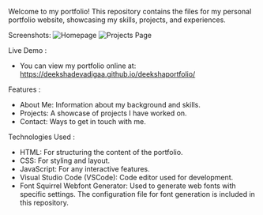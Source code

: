 Welcome to my portfolio! This repository contains the files for my personal portfolio website, showcasing my skills, projects, and experiences.

Screenshots:
![Homepage](path/to/screenshot1.png)
![Projects Page](path/to/screenshot2.png)

Live Demo :
- You can view my portfolio online at: https://deekshadevadigaa.github.io/deekshaportfolio/

Features :
- About Me: Information about my background and skills.
- Projects: A showcase of projects I have worked on.
- Contact: Ways to get in touch with me.
  
  
Technologies Used :
- HTML: For structuring the content of the portfolio.
- CSS: For styling and layout.
- JavaScript: For any interactive features.
- Visual Studio Code (VSCode): Code editor used for development.
- Font Squirrel Webfont Generator: Used to generate web fonts with specific settings. The configuration file for font generation is included in this repository.
